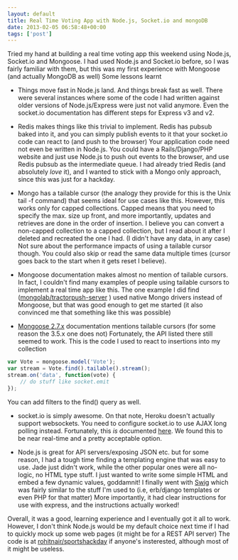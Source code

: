 ```yaml
---
layout: default
title: Real Time Voting App with Node.js, Socket.io and mongoDB
date: 2013-02-05 06:58:48+00:00
tags: ['post']  
---
```


Tried my hand at building a real time voting app this weekend using Node.js, Socket.io and Mongoose. I had used Node.js and Socket.io before, so I was fairly familiar with them, but this was my first experience with Mongoose (and actually MongoDB as well) Some lessons learnt



	
  * Things move fast in Node.js land. And things break fast as well. There were several instances where some of the code I had written against older versions of Node.js/Express were just not valid anymore. Even the socket.io documentation has different steps for Express v3 and v2. 


	
  * Redis makes things like this trivial to implement. Redis has pubsub baked into it, and you can simply publish events to it that your socket.io code can react to (and push to the browser) Your application code need not even be written in Node.js. You could have a Rails/Django/PHP website and just use Node.js to push out events to the browser, and use Redis pubsub as the intermediate queue. I had already tried Redis (and absolutely *love* it), and I wanted to stick with a Mongo only approach, since this was just for a hackday.


	
  * Mongo has a tailable cursor (the analogy they provide for this is the Unix tail -f command) that seems ideal for use cases like this. However, this works only for capped collections. Capped means that you need to specify the max. size up front, and more importantly, updates and retrieves are done in the order of insertion. I believe you can convert a non-capped collection to a capped collection, but I read about it after I deleted and recreated the one I had. (I didn't have any data, in any case) Not sure about the performance impacts of using a tailable cursor though. You could also skip or read the same data multiple times (cursor goes back to the start when it gets reset I believe).

	
  * Mongoose documentation makes almost no mention of tailable cursors. In fact, I couldn't find many examples of people using tailable cursors to implement a real time app like this. The one example I did find ([mongolab/tractorpush-server](https://github.com/mongolab/tractorpush-server/blob/master/app.js) ) used native Mongo drivers instead of Mongoose, but that was good enough to get me started (it also convinced me that something like this was possible)


	
  * [Mongoose 2.7.x](http://mongoosejs.com/docs/2.7.x/docs/query.html) documentation mentions tailable cursors (for some reason the 3.5.x one does not) Fortunately, the API listed there still seemed to work. This is the code I used to react to insertions into my collection 
```javascript
var Vote = mongoose.model('Vote');
var stream = Vote.find().tailable().stream();
stream.on('data', function(vote) {
    // do stuff like socket.emit
});
```
You can add filters to the find() query as well. 


	
  * socket.io is simply awesome. On that note, Heroku doesn't actually support websockets. You need to configure socket.io to use AJAX long polling instead. Fortunately, this *is* documented [here](https://devcenter.heroku.com/articles/using-socket-io-with-node-js-on-heroku). We found this to be near real-time and a pretty acceptable option.


	
  * Node.js is great for API servers/exposing JSON etc. but for some reason, I had a tough time finding a templating engine that was easy to use. Jade just didn't work, while the other popular ones were all no-logic, no HTML type stuff. I just wanted to write some simple HTML and embed a few dynamic values, goddamnit! I finally went with [Swig](http://paularmstrong.github.com/swig/) which was fairly similar to the stuff I'm used to (i.e, erb/django templates or even PHP for that matter) More importantly, it had clear instructions for use with express, and the instructions actually worked!



Overall, it was a good, learning experience and I eventually got it all to work. However, I don't think Node.js would be my default choice next time if I had to quickly mock up some web pages (it might be for a REST API server) The code is at [rohitnair/sportshackday](https://github.com/rohitnair/sportshackday) if anyone's insterested, although most of it might be useless. 
 
